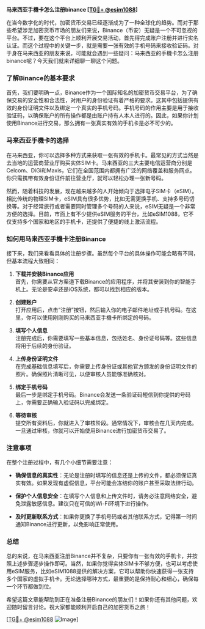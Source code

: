 **马来西亚手機卡怎么注册binance [[TG💪+ @esim1088](https://t.me/s/esim1088)]**

在当今数字化的时代，加密货币交易已经逐渐成为了一种全球化的趋势。而对于那些希望涉足加密货币市场的朋友们来说，Binance（币安）无疑是一个不可忽视的平台。不过，要在这个平台上顺利开展交易活动，首先得完成账户注册并进行实名认证。而这个过程中的关键一步，就是需要一张有效的手机号码来接收验证码。对于身在马来西亚的朋友来说，可能就会遇到一些疑问：马来西亚的手機卡怎么注册binance呢？今天我们就来详细聊一聊这个问题。

### 了解Binance的基本要求

首先，我们要明确一点，Binance作为一个国际知名的加密货币交易平台，为了确保交易的安全性和合法性，对用户的身份验证有着严格的要求。这其中包括提供有效的身份证明文件以及绑定一个真实的手机号码。手机号码的作用主要是用于接收验证码，以确保账户的所有操作都是由账户持有人本人进行的。因此，如果你计划使用Binance进行交易，那么拥有一张真实有效的手机卡是必不可少的。

### 马来西亚手機卡的选择

在马来西亚，你可以选择多种方式来获取一张有效的手机卡。最常见的方式当然是去当地的运营商营业厅购买实体SIM卡。马来西亚的三大主要电信运营商分别是Celcom、DiGi和Maxis，它们在全国范围内都拥有广泛的网络覆盖和服务网点。你只需携带有效身份证件前往营业厅，就可以轻松办理一张新号码。

然而，随着科技的发展，现在越来越多的人开始倾向于选择电子SIM卡（eSIM）。相比传统的物理SIM卡，eSIM具有很多优势，比如无需更换手机、支持多号码切换等。对于经常旅行或者需要同时管理多个号码的人来说，eSIM无疑是一个非常方便的选择。目前，市面上有不少提供eSIM服务的平台，比如eSIM1088，它不仅支持多个国家和地区的手机卡，还提供了便捷的线上激活流程。

### 如何用马来西亚手機卡注册Binance

接下来，我们来看看具体的注册步骤。虽然每个平台的具体操作可能会略有不同，但基本流程大致相同：

1. **下载并安装Binance应用**  
   首先，你需要从官方渠道下载Binance的应用程序，并将其安装到你的智能手机上。无论是安卓还是iOS系统，都可以找到相应的版本。

2. **创建账户**  
   打开应用后，点击“注册”按钮，然后输入你的电子邮件地址或手机号码。在这里，你可以使用刚刚购买的马来西亚手機卡所绑定的号码。

3. **填写个人信息**  
   注册完成后，你需要填写一些基本信息，包括姓名、身份证号码等。这些信息将用于后续的身份验证。

4. **上传身份证明文件**  
   在完成基础信息填写后，你需要上传身份证或其他官方颁发的身份证明文件的照片。确保照片清晰可见，以便审核人员能够准确核对。

5. **绑定手机号码**  
   最后一步是绑定手机号码。Binance会发送一条验证码短信到你提供的号码上，你需要正确输入验证码以完成绑定。

6. **等待审核**  
   提交所有资料后，你就进入了审核阶段。通常情况下，审核会在几天内完成。一旦通过审核，你就可以开始使用Binance进行加密货币交易了。

### 注意事项

在整个注册过程中，有几个小细节需要注意：

- **确保信息的真实性**：无论是注册时填写的信息还是上传的文件，都必须保证真实有效。如果发现有虚假信息，平台可能会冻结你的账户甚至采取法律行动。
  
- **保护个人信息安全**：在填写个人信息和上传文件时，请务必注意网络安全，避免泄露敏感信息。建议只在可信的Wi-Fi环境下进行操作。

- **及时更新联系方式**：如果你更换了手机号码或者其他联系方式，记得第一时间通知Binance进行更新，以免影响正常使用。

### 总结

总的来说，在马来西亚注册Binance并不复杂，只要你有一张有效的手机卡，并按照上述步骤逐步操作即可。当然，如果你觉得实体SIM卡不够方便，也可以考虑使用eSIM服务，比如eSIM1088提供的解决方案，它可以帮助你快速获得一张支持多个国家的虚拟手机卡。无论选择哪种方式，最重要的是保持耐心和细心，确保每一个环节都做到位。

希望这篇文章能帮助到正在准备注册Binance的朋友们！如果你还有其他问题，欢迎随时留言讨论。祝大家都能顺利开启自己的加密货币之旅！

[[TG💪+ @esim1088](https://t.me/s/esim1088) ![Image](https://i.postimg.cc/4NQfJmqS/Snipaste-2025-05-13-00-14-12.png)]